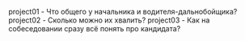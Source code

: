  project01 - Что общего у начальника и водителя-дальнобойщика?
 project02 - Сколько можно их хвалить?
 project03 - Как на собеседовании сразу всё понять про кандидата?
